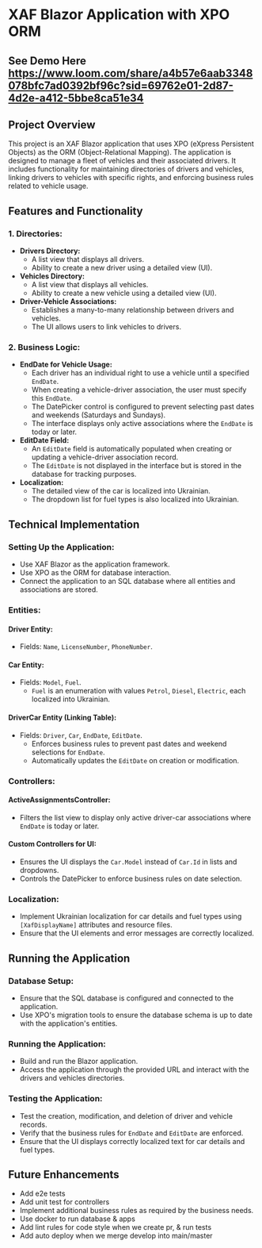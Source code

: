 # XAF Blazor Application with XPO ORM
## See Demo Here https://www.loom.com/share/a4b57e6aab3348078bfc7ad0392bf96c?sid=69762e01-2d87-4d2e-a412-5bbe8ca51e34
## Project Overview

This project is an XAF Blazor application that uses XPO (eXpress Persistent Objects) as the ORM (Object-Relational Mapping). The application is designed to manage a fleet of vehicles and their associated drivers. It includes functionality for maintaining directories of drivers and vehicles, linking drivers to vehicles with specific rights, and enforcing business rules related to vehicle usage.

## Features and Functionality

### 1. Directories:
- **Drivers Directory:**
  - A list view that displays all drivers.
  - Ability to create a new driver using a detailed view (UI).
- **Vehicles Directory:**
  - A list view that displays all vehicles.
  - Ability to create a new vehicle using a detailed view (UI).
- **Driver-Vehicle Associations:**
  - Establishes a many-to-many relationship between drivers and vehicles.
  - The UI allows users to link vehicles to drivers.

### 2. Business Logic:
- **EndDate for Vehicle Usage:**
  - Each driver has an individual right to use a vehicle until a specified `EndDate`.
  - When creating a vehicle-driver association, the user must specify this `EndDate`.
  - The DatePicker control is configured to prevent selecting past dates and weekends (Saturdays and Sundays).
  - The interface displays only active associations where the `EndDate` is today or later.
- **EditDate Field:**
  - An `EditDate` field is automatically populated when creating or updating a vehicle-driver association record.
  - The `EditDate` is not displayed in the interface but is stored in the database for tracking purposes.
- **Localization:**
  - The detailed view of the car is localized into Ukrainian.
  - The dropdown list for fuel types is also localized into Ukrainian.

## Technical Implementation

### Setting Up the Application:

- Use XAF Blazor as the application framework.
- Use XPO as the ORM for database interaction.
- Connect the application to an SQL database where all entities and associations are stored.

### Entities:

#### **Driver Entity:**
- Fields: `Name`, `LicenseNumber`, `PhoneNumber`.

#### **Car Entity:**
- Fields: `Model`, `Fuel`.
  - `Fuel` is an enumeration with values `Petrol`, `Diesel`, `Electric`, each localized into Ukrainian.

#### **DriverCar Entity (Linking Table):**
- Fields: `Driver`, `Car`, `EndDate`, `EditDate`.
  - Enforces business rules to prevent past dates and weekend selections for `EndDate`.
  - Automatically updates the `EditDate` on creation or modification.

### Controllers:

#### **ActiveAssignmentsController:**
- Filters the list view to display only active driver-car associations where `EndDate` is today or later.

#### **Custom Controllers for UI:**
- Ensures the UI displays the `Car.Model` instead of `Car.Id` in lists and dropdowns.
- Controls the DatePicker to enforce business rules on date selection.

### Localization:

- Implement Ukrainian localization for car details and fuel types using `[XafDisplayName]` attributes and resource files.
- Ensure that the UI elements and error messages are correctly localized.

## Running the Application

### Database Setup:

- Ensure that the SQL database is configured and connected to the application.
- Use XPO's migration tools to ensure the database schema is up to date with the application's entities.

### Running the Application:

- Build and run the Blazor application.
- Access the application through the provided URL and interact with the drivers and vehicles directories.

### Testing the Application:

- Test the creation, modification, and deletion of driver and vehicle records.
- Verify that the business rules for `EndDate` and `EditDate` are enforced.
- Ensure that the UI displays correctly localized text for car details and fuel types.

## Future Enhancements
- Add e2e tests
- Add unit test for controllers
- Implement additional business rules as required by the business needs.
- Use docker to run database & apps
- Add lint rules for code style when we create pr, & run tests
- Add auto deploy when we merge develop into main/master

